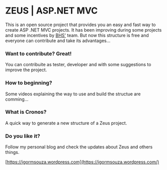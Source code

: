 ZEUS | ASP.NET MVC
===========================

This is an open source project that provides you an easy and fast way to create ASP .NET MVC projects.
It has been improving during some projects and some incentives by [BHS'](http://bhs.com.br/) team.
But now this structure is free and everyone can contribute and take its advantages...

### Want to contribute? Great!

You can contribuite as tester, developer and with some suggestions to improve the project.

### How to beginning?

Some videos explaining the way to use and build the structue are comming... 

### What is Cronos?

A quick way to generate a new structure of a Zeus project.

### Do you like it?
Follow my personal blog and check the updates about Zeus and others things.

[https://igormsouza.wordpress.com](https://igormsouza.wordpress.com/)
